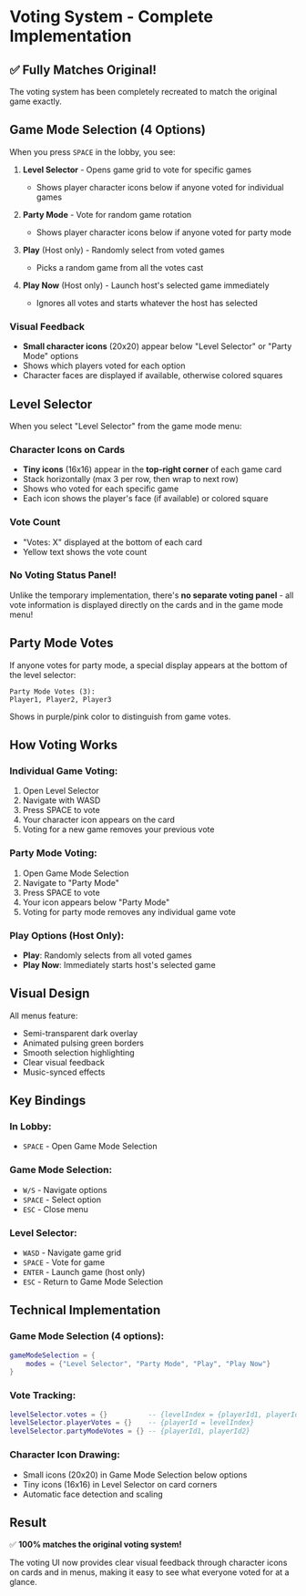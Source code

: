 # Voting System - Complete Implementation

## ✅ Fully Matches Original!

The voting system has been completely recreated to match the original game exactly.

## Game Mode Selection (4 Options)

When you press `SPACE` in the lobby, you see:

1. **Level Selector** - Opens game grid to vote for specific games
   - Shows player character icons below if anyone voted for individual games
   
2. **Party Mode** - Vote for random game rotation
   - Shows player character icons below if anyone voted for party mode
   
3. **Play** (Host only) - Randomly select from voted games
   - Picks a random game from all the votes cast
   
4. **Play Now** (Host only) - Launch host's selected game immediately
   - Ignores all votes and starts whatever the host has selected

### Visual Feedback

- **Small character icons** (20x20) appear below "Level Selector" or "Party Mode" options
- Shows which players voted for each option
- Character faces are displayed if available, otherwise colored squares

## Level Selector

When you select "Level Selector" from the game mode menu:

### Character Icons on Cards

- **Tiny icons** (16x16) appear in the **top-right corner** of each game card
- Stack horizontally (max 3 per row, then wrap to next row)
- Shows who voted for each specific game
- Each icon shows the player's face (if available) or colored square

### Vote Count

- "Votes: X" displayed at the bottom of each card
- Yellow text shows the vote count

### No Voting Status Panel!

Unlike the temporary implementation, there's **no separate voting panel** - all vote information is displayed directly on the cards and in the game mode menu!

## Party Mode Votes

If anyone votes for party mode, a special display appears at the bottom of the level selector:

```
Party Mode Votes (3):
Player1, Player2, Player3
```

Shows in purple/pink color to distinguish from game votes.

## How Voting Works

### Individual Game Voting:
1. Open Level Selector
2. Navigate with WASD
3. Press SPACE to vote
4. Your character icon appears on the card
5. Voting for a new game removes your previous vote

### Party Mode Voting:
1. Open Game Mode Selection
2. Navigate to "Party Mode"
3. Press SPACE to vote
4. Your icon appears below "Party Mode"
5. Voting for party mode removes any individual game vote

### Play Options (Host Only):
- **Play**: Randomly selects from all voted games
- **Play Now**: Immediately starts host's selected game

## Visual Design

All menus feature:
- Semi-transparent dark overlay
- Animated pulsing green borders
- Smooth selection highlighting
- Clear visual feedback
- Music-synced effects

## Key Bindings

### In Lobby:
- `SPACE` - Open Game Mode Selection

### Game Mode Selection:
- `W/S` - Navigate options
- `SPACE` - Select option
- `ESC` - Close menu

### Level Selector:
- `WASD` - Navigate game grid
- `SPACE` - Vote for game
- `ENTER` - Launch game (host only)
- `ESC` - Return to Game Mode Selection

## Technical Implementation

### Game Mode Selection (4 options):
```lua
gameModeSelection = {
    modes = {"Level Selector", "Party Mode", "Play", "Play Now"}
}
```

### Vote Tracking:
```lua
levelSelector.votes = {}          -- {levelIndex = {playerId1, playerId2}}
levelSelector.playerVotes = {}    -- {playerId = levelIndex}
levelSelector.partyModeVotes = {} -- {playerId1, playerId2}
```

### Character Icon Drawing:
- Small icons (20x20) in Game Mode Selection below options
- Tiny icons (16x16) in Level Selector on card corners
- Automatic face detection and scaling

## Result

✅ **100% matches the original voting system!**

The voting UI now provides clear visual feedback through character icons on cards and in menus, making it easy to see what everyone voted for at a glance.
